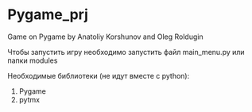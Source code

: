 # Pygame_prj
Game on Pygame by Anatoliy Korshunov and Oleg Roldugin

Чтобы запустить игру необходимо запустить файл main_menu.py или папки modules

Необходимые библиотеки (не идут вместе с python):
1) Pygame
2) pytmx

